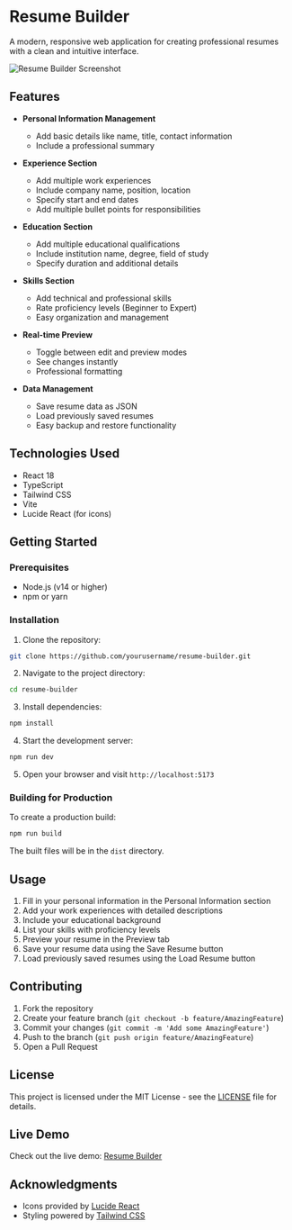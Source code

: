 # Resume Builder

A modern, responsive web application for creating professional resumes with a clean and intuitive interface.

![Resume Builder Screenshot](https://images.unsplash.com/photo-1586281380349-632531db7ed4?auto=format&fit=crop&q=80&w=2070)

## Features

- **Personal Information Management**
  - Add basic details like name, title, contact information
  - Include a professional summary

- **Experience Section**
  - Add multiple work experiences
  - Include company name, position, location
  - Specify start and end dates
  - Add multiple bullet points for responsibilities

- **Education Section**
  - Add multiple educational qualifications
  - Include institution name, degree, field of study
  - Specify duration and additional details

- **Skills Section**
  - Add technical and professional skills
  - Rate proficiency levels (Beginner to Expert)
  - Easy organization and management

- **Real-time Preview**
  - Toggle between edit and preview modes
  - See changes instantly
  - Professional formatting

- **Data Management**
  - Save resume data as JSON
  - Load previously saved resumes
  - Easy backup and restore functionality

## Technologies Used

- React 18
- TypeScript
- Tailwind CSS
- Vite
- Lucide React (for icons)

## Getting Started

### Prerequisites

- Node.js (v14 or higher)
- npm or yarn

### Installation

1. Clone the repository:
```bash
git clone https://github.com/yourusername/resume-builder.git
```

2. Navigate to the project directory:
```bash
cd resume-builder
```

3. Install dependencies:
```bash
npm install
```

4. Start the development server:
```bash
npm run dev
```

5. Open your browser and visit `http://localhost:5173`

### Building for Production

To create a production build:

```bash
npm run build
```

The built files will be in the `dist` directory.

## Usage

1. Fill in your personal information in the Personal Information section
2. Add your work experiences with detailed descriptions
3. Include your educational background
4. List your skills with proficiency levels
5. Preview your resume in the Preview tab
6. Save your resume data using the Save Resume button
7. Load previously saved resumes using the Load Resume button

## Contributing

1. Fork the repository
2. Create your feature branch (`git checkout -b feature/AmazingFeature`)
3. Commit your changes (`git commit -m 'Add some AmazingFeature'`)
4. Push to the branch (`git push origin feature/AmazingFeature`)
5. Open a Pull Request

## License

This project is licensed under the MIT License - see the [LICENSE](LICENSE) file for details.

## Live Demo

Check out the live demo: [Resume Builder](https://rad-lebkuchen-1ca889.netlify.app)

## Acknowledgments

- Icons provided by [Lucide React](https://lucide.dev)
- Styling powered by [Tailwind CSS](https://tailwindcss.com)